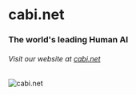cabi.net
=====
### The world's leading Human AI
###### Visit our website at [cabi.net](cabi.net)
![cabi.net](https://www.hermanmiller.com/content/dam/hermanmiller/page_assets/products/Nelson_Basic_Cabinet_Series/hero_1200_basic_cabinet_series_1.jpg)
